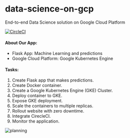 # data-science-on-gcp
End-to-end Data Science solution on Google Cloud Platform

[![CircleCI](https://circleci.com/gh/anushirahatti/data-science-on-gcp.svg?style=svg&circle-token=data-science-on-gcp)](https://circleci.com/gh/anushirahatti/data-science-on-gcp)

#### About Our App:
- Flask App: Machine Learning and predictions
- Google Cloud Platform: Google Kubernetes Engine

#### Tasks:
1. Create Flask app that makes predictions.
2. Create Docker container.
3. Create a Google Kubernetes Engine (GKE) Cluster.
4. Deploy container to GKE.
5. Expose GKE deployment.
6. Scale the containers to multiple replicas.
7. Rollout website with zero downtime.
8. Integrate CirecleCI.
9. Monitor the application.


![planning](https://github.com/anushirahatti/Data-Mining/blob/master/data-science-on-gcp.jpg)
